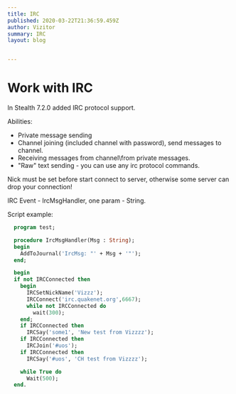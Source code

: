 ```yaml
---
title: IRC
published: 2020-03-22T21:36:59.459Z
author: Vizitor
summary: IRC
layout: blog


---
```


#  Work with IRC

In Stealth 7.2.0 added IRC protocol support.

Abilities:
* Private message sending
* Channel joining (included channel with password), send messages to channel.
* Receiving messages from channel\from private messages.  
* "Raw" text sending - you can use any irc protocol commands. 

Nick must be set before start connect to server, otherwise some server can drop your connection!

IRC Event - IrcMsgHandler, one param - String.


Script example:

```pascal
  program test;

  procedure IrcMsgHandler(Msg : String);
  begin
    AddToJournal('IrcMsg: "' + Msg + '"');
  end; 

  begin 
  if not IRCConnected then
    begin        
      IRCSetNickName('Vizzz');
      IRCConnect('irc.quakenet.org',6667);
      while not IRCConnected do
        wait(300);
    end;   
    if IRCConnected then
      IRCSay('some1', 'New test from Vizzzz');
    if IRCConnected then
      IRCJoin('#uos');
    if IRCConnected then
      IRCSay('#uos', 'CH test from Vizzzz');    

    while True do 
      Wait(500);
  end.
```
